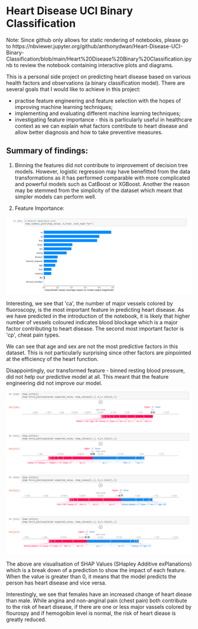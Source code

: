 # Heart Disease UCI Binary Classification

<p>
Note: Since github only allows for static rendering of notebooks, please go to https://nbviewer.jupyter.org/github/anthonydwan/Heart-Disease-UCI-Binary-Classification/blob/main/Heart%20Disease%20Binary%20Classification.ipynb to review the notebook containing interactive plots and diagrams. 

<br>


This is a personal side project on predicting heart disease based on various health factors and observations (a binary classification model). There are several goals that I would like to achieve in this project: 
* practise feature engineering and feature selection with the hopes of improving machine learning techniques;
* implementing and evaluating different machine learning techniques;
* investigating feature importance - this is particularly useful in healthcare context as we can explain what factors contribute to heart disease and allow better diagnosis and how to take preventive measures. 


## Summary of findings:
1. Binning the features did not contribute to improvement of decision tree models. However, logistic regression may have benefitted from the data transformations as it has performed comparable with more complicated and powerful models such as CatBoost or XGBoost. Another the reason may be stemmed from the simplicity of the dataset which meant that simpler models can perform well. 


2. Feature Importance: 
<p>
<img src="https://github.com/anthonydwan/Heart-Disease-UCI-Binary-Classification/blob/main/barplot%20-%20feature%20importance%20for%20CB.png" width="800" />
</p>

Interesting, we see that 'ca', the number of major vessels colored by fluoroscopy, is the most important feature in predicting heart disease. As we have predicted in the introduction of the notebook, it is likely that higher number of vessels coloured indicates blood blockage which is a major factor contributing to heart disease. The second most important factor is 'cp', cheat pain types. 

We can see that age and sex are not the most predictive factors in this dataset. This is not particularly surprising since other factors are pinpointed at the efficiency of the heart function. 

Disappointingly, our transformed feature - binned resting blood pressure, did not help our predictive model at all. This meant that the feature engineering did not improve our model. 

<p>
<img src="https://github.com/anthonydwan/Heart-Disease-UCI-Binary-Classification/blob/main/shap%20values.png" width="800" />
</p>
The above are visualisation of SHAP Values (SHapley Additive exPlanations) which is a break down of a prediction to show the impact of each feature. When the value is greater than 0, it means that the model predicts the person has heart disease and vice versa. 
<p><p>
Interestingly, we see that females have an increased change of heart diease than male. While angina and non-anginal pain (chest pain) both contribute to the risk of heart disease, if there are one or less major vassels colored by flourospy and if hemogolbin level is normal, the risk of heart diease is greatly reduced.  
 </p>
